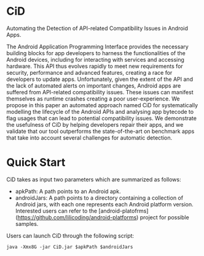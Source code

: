 # CiD
Automating the Detection of API-related Compatibility Issues in Android Apps.

The Android Application Programming Interface provides the necessary building blocks for
app developers to harness the functionalities of the Android devices, including for interacting
with services and accessing hardware. This API thus evolves rapidly to meet new requirements for
security, performance and advanced features, creating a race for developers to update apps. Unfortunately,
given the extent of the API and the lack of automated alerts on important changes, Android apps are suffered from API-related compatibility issues.
These issues can manifest themselves as runtime crashes creating a poor
user-experience. We propose in this paper an automated approach named CiD for systematically modelling the
lifecycle of the Android APIs and analysing app bytecode to flag usages that can lead to potential compatibility issues. We demonstrate
the usefulness of CiD by helping developers repair their apps, and we validate that our tool outperforms the state-of-the-art
on benchmark apps that take into account several challenges for automatic detection.


# Quick Start

CiD takes as input two parameters which are summarized as follows:
* apkPath: A path points to an Android apk.
* androidJars: A path points to a directory containing a collection of Android jars, with each one represents each Android platform version.
Interested users can refer to the [android-platofrms] (https://github.com/lilicoding/android-platforms) project for possible samples.

Users can launch CiD through the following script:
```
java -Xmx8G -jar CiD.jar $apkPath $androidJars
```